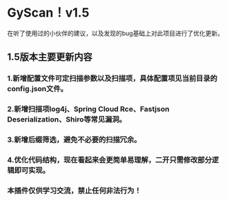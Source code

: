 # GyScan！v1.5

在听了使用过的小伙伴的建议，以及发现的bug基础上对此项目进行了优化更新。

## 1.5版本主要更新内容

### 1.新增配置文件可定扫描参数以及扫描项，具体配置项见当前目录的config.json文件。

### 2.新增扫描项log4j、Spring Cloud Rce、Fastjson Deserialization、Shiro等常见漏洞。

### 3.新增后缀筛选，避免不必要的扫描冗余。

### 4.优化代码结构，现在看起来会更简单易理解，二开只需修改部分逻辑即可实现。

### 本插件仅供学习交流，禁止任何非法行为！
